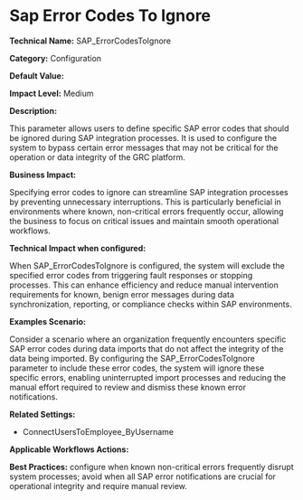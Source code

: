 # Sap Error Codes To Ignore

**Technical Name:** SAP_ErrorCodesToIgnore

**Category:** Configuration

**Default Value:**

**Impact Level:** Medium

**Description:**

This parameter allows users to define specific SAP error codes that should be ignored during SAP integration processes. It is used to configure the system to bypass certain error messages that may not be critical for the operation or data integrity of the GRC platform.

**Business Impact:**

Specifying error codes to ignore can streamline SAP integration processes by preventing unnecessary interruptions. This is particularly beneficial in environments where known, non-critical errors frequently occur, allowing the business to focus on critical issues and maintain smooth operational workflows.

**Technical Impact when configured:**

When SAP_ErrorCodesToIgnore is configured, the system will exclude the specified error codes from triggering fault responses or stopping processes. This can enhance efficiency and reduce manual intervention requirements for known, benign error messages during data synchronization, reporting, or compliance checks within SAP environments.

**Examples Scenario:**

Consider a scenario where an organization frequently encounters specific SAP error codes during data imports that do not affect the integrity of the data being imported. By configuring the SAP_ErrorCodesToIgnore parameter to include these error codes, the system will ignore these specific errors, enabling uninterrupted import processes and reducing the manual effort required to review and dismiss these known error notifications.

**Related Settings:**

- ConnectUsersToEmployee_ByUsername

**Applicable Workflows Actions:** 

**Best Practices:** configure when known non-critical errors frequently disrupt system processes; avoid when all SAP error notifications are crucial for operational integrity and require manual review.